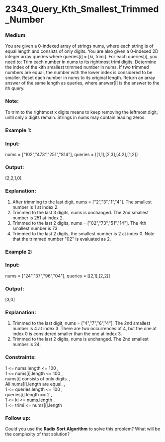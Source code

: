 # 2343_Query_Kth_Smallest_Trimmed_Number
### Medium
You are given a 0-indexed array of strings nums, where each string is of equal length and consists of only digits.
You are also given a 0-indexed 2D integer array queries where queries[i] = [ki, trimi]. For each queries[i], you need to:
Trim each number in nums to its rightmost trimi digits.
Determine the index of the kith smallest trimmed number in nums. If two trimmed numbers are equal, the number with the lower index is considered to be smaller.
Reset each number in nums to its original length.
Return an array answer of the same length as queries, where answer[i] is the answer to the ith query.

### Note:
To trim to the rightmost x digits means to keep removing the leftmost digit, until only x digits remain.
Strings in nums may contain leading zeros.

### Example 1:
### Input: 
nums = ["102","473","251","814"], queries = [[1,1],[2,3],[4,2],[1,2]]
### Output:
[2,2,1,0]
### Explanation:
1. After trimming to the last digit, nums = ["2","3","1","4"]. The smallest number is 1 at index 2.
2. Trimmed to the last 3 digits, nums is unchanged. The 2nd smallest number is 251 at index 2.
3. Trimmed to the last 2 digits, nums = ["02","73","51","14"]. The 4th smallest number is 73.
4. Trimmed to the last 2 digits, the smallest number is 2 at index 0.
Note that the trimmed number "02" is evaluated as 2.

### Example 2:
### Input: 
nums = ["24","37","96","04"], queries = [[2,1],[2,2]]
### Output:
[3,0]
### Explanation:
1. Trimmed to the last digit, nums = ["4","7","6","4"]. The 2nd smallest number is 4 at index 3.
   There are two occurrences of 4, but the one at index 0 is considered smaller than the one at index 3.
2. Trimmed to the last 2 digits, nums is unchanged. The 2nd smallest number is 24.
 
### Constraints:
1 <= nums.length <= 100  ,  
1 <= nums[i].length <= 100  ,  
nums[i] consists of only digits.  ,  
All nums[i].length are equal.  ,  
1 <= queries.length <= 100  ,  
queries[i].length == 2  ,   
1 <= ki <= nums.length  ,   
1 <= trimi <= nums[i].length  

### Follow up: 
Could you use the **Radix Sort Algorithm** to solve this problem? What will be the complexity of that solution?
